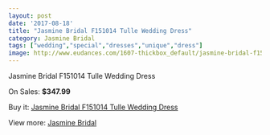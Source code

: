 ```yaml
---
layout: post
date: '2017-08-18'
title: "Jasmine Bridal F151014 Tulle Wedding Dress"
category: Jasmine Bridal
tags: ["wedding","special","dresses","unique","dress"]
image: http://www.eudances.com/1607-thickbox_default/jasmine-bridal-f151014-tulle-wedding-dress.jpg
---
```

Jasmine Bridal F151014 Tulle Wedding Dress

On Sales: **$347.99**
<a href="https://www.eudances.com/en/jasmine-bridal/572-jasmine-bridal-f151014-tulle-wedding-dress.html"><amp-img layout="responsive" width="600" height="600" src="//www.eudances.com/1607-thickbox_default/jasmine-bridal-f151014-tulle-wedding-dress.jpg" alt="Jasmine Bridal F151014 Tulle Wedding Dress 0" /></a>
<a href="https://www.eudances.com/en/jasmine-bridal/572-jasmine-bridal-f151014-tulle-wedding-dress.html"><amp-img layout="responsive" width="600" height="600" src="//www.eudances.com/1608-thickbox_default/jasmine-bridal-f151014-tulle-wedding-dress.jpg" alt="Jasmine Bridal F151014 Tulle Wedding Dress 1" /></a>

Buy it: [Jasmine Bridal F151014 Tulle Wedding Dress](https://www.eudances.com/en/jasmine-bridal/572-jasmine-bridal-f151014-tulle-wedding-dress.html "Jasmine Bridal F151014 Tulle Wedding Dress")

View more: [Jasmine Bridal](https://www.eudances.com/en/6-jasmine-bridal "Jasmine Bridal")